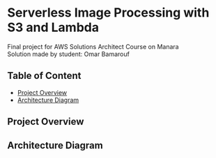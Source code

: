 # Serverless Image Processing with S3 and Lambda
Final project for AWS Solutions Architect Course on Manara  
Solution made by student: Omar Bamarouf



## Table of Content
- [Project Overview](#project-overview)
- [Architecture Diagram](#architecture-diagram)

## Project Overview

## Architecture Diagram
